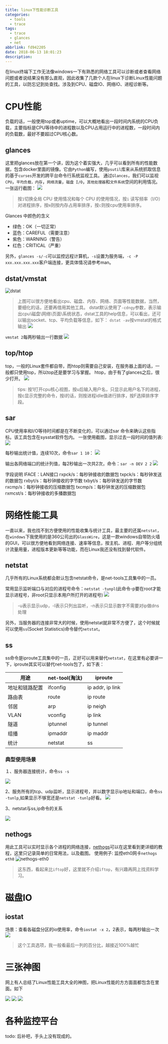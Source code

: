 ```yaml
---
title: linux下性能诊断工具
categories:
  - tools
  - trace
tags:
  - trace
  - glances
  - net
abbrlink: fd942205
date: 2018-06-13 18:01:23
description:
---
```


在linux终端下工作无法像windows一下有熟悉的网络工具可以诊断或者查看网络问题或者说结果没有那么直观，因此收集了几款个人在linux下诊断Linux性能问题的工具，以防忘记到处查找。涉及到CPU、磁盘IO、网络IO、进程诊断等。
<!-- more -->

# CPU性能

负载的话，一般使用top或者uptime，可以大概地看出一段时间内系统的CPU负载，主要指标是CPU等待中的进程数以及CPU占用运行中的进程数，一段时间内的负载数，最好不要超过CPU核心数。

## glances

这里把glances放在第一个讲，因为这个着实强大，几乎可以看到所有的性能数据，包含docker里面的镜像。它由`Python`编写，使用`psutil`库来从系统抓取信息的基于`curses`开发的跨平台命令行系统监视工具。 通过`Glances`，我们可以监视`CPU`，`平均负载，内存`，`网络流量`，`磁盘 I/O`，`其他处理器`和`文件系统`空间的利用情况。
一张运行截图：
![](linux-trace-tools/glances.png)
> 按`1`切换全局 CPU 使用情况和每个 CPU 的使用情况，按`i` 读写频率（I/O）对进程排序，按`m`则按内存占用率排序，按`c`则按cpu使用率排序。

Glances 中颜色的含义
- 绿色：OK（一切正常）
- 蓝色：CAREFUL（需要注意）
- 紫色：WARNING（警告）
- 红色：CRITICAL（严重）

另外，`glances -s/-c`可以监控远程计算机，`-s`设置为服务端，`-c -P xxx.xxx.xxx.xxx`客户端连接，更具体情况请参考man。

## dstat/vmstat

![dstat](linux-trace-tools/dstat.png)
> 上图可以很方便地看出cpu、磁盘、内存、网络、页面等性能数据，当然，要细化的话，还要再借用其他工具。
dstat默认使用了`-cdngy`参数，表示输出cpu\磁盘\网络\页面\系统状态，dstat工具的help信息，可以看出，还可以输出socket、tcp、平均负载等信息，如下：
`dstat -av`按vmstat的格式输出
![](linux-trace-tools/dstat-av.png)

`vmstat 2`每两秒输出一行数据
![](linux-trace-tools/vmstat-2.png)


## top/htop

top，一般的Linux套件都自带，而htop则需要自己安装，在服务器上面的话，一般都只使用top，所以top还是要学习与掌握。
htop，由于有了glances之后，很少打开。
![](linux-trace-tools/top.png)
> tips: 按1打开cpu核心视图，按u后输入用户名，只显示此用户名下的进程，按c显示完整的命令，按i的话，则按进程idle值进行排序，按F选择排序字段。

## sar

CPU使用率和I/O等待时间都是在不断变化的，可以通过sar 命令来确认这些指标。该工具包含在sysstat软件包内。
一张使用截图，显示过去一段时间的值列表:
![](linux-trace-tools/sar.png)

每秒输出统计值，连续10次，命令`sar 1 10`：
![](linux-trace-tools/sar-1-10.gif)

输出各网络端口的统计列值，每2秒输出一次共2次，命令：`sar -n DEV 2 2`
![](linux-trace-tools/sar-ndev.png)

字段说明
IFACE：LAN接口
rxpck/s：每秒钟接收的数据包
txpck/s：每秒钟发送的数据包
rxbyt/s：每秒钟接收的字节数
txbyt/s：每秒钟发送的字节数
rxcmp/s：每秒钟接收的压缩数据包
txcmp/s：每秒钟发送的压缩数据包
rxmcst/s：每秒钟接收的多播数据包

# 网络性能工具

一直以来，我也找不到方便使用的性能收集与统计工具，最主要的还属`netstat`，在`windows`下我使用的是360公司出的`GlassWire`，这是一款windows自带防火墙的GUI，可以很方便地看到网络连接、速率等信息，按主机、进程、用户等分组统计流量用量，进程版本更新等等功能，而在Linux我还没有找到替代软件。

## netstat

几乎所有的Linux系统都会默认包含netstat命令，是net-tools工具集中的一员。

常用显示监听端口与对应的进程号命令：`netstat -tunpl`(此命令-p要在root才能显示进程号，非root只显示本用户所打开的进程号)
![](linux-trace-tools/netstat-tunlp.png)

> -u表示显示udp，-l表示只列出监听，-n表示只显示数字不需要对ip做dns处理

另外，当服务器的连接非常大的时候，使用netstat就非常不方便了，这个时候就可以使用`ss`(Socket Statistics)命令替代`netstat`。

## ss

ss命令是iproute工具集中的一员，正好可以用来替代`netstat`，在这里有必要讲一下，iproute其实可以替代net-tools包了，如下表：

| 用途           | net-tool(淘汰) | iproute          |
| -------------- | -------------- | ---------------- |
| 地址和链路配置 | ifconfig       | ip addr, ip link |
| 路由表         | route          | ip route         |
| 邻居           | arp            | ip neigh         |
| VLAN           | vconfig        | ip link          |
| 隧道           | iptunnel       | ip tunnel        |
| 组播           | ipmaddr        | ip maddr         |
| 统计           | netstat        | ss               |

### 典型使用场景

１、服务器连接统计，命令`ss -s`

![](linux-trace-tools/ss-s.png)

2、服务所有的tcp、udp监听，显示进程号，并以数字显示ip地址和端口，命令`ss -tunlp`,如果显示不够宽还是`netstat -tunlp`好看。
![](linux-trace-tools/ss-tunlp.png)

3、netstat与ss,ip命令的关系

![](linux-trace-tools/netstat-ss.png)

## nethogs

用此工具可以实时显示各个进程的网络连接，[nethogs](https://www.vpser.net/manage/nethogs.html)可以在这里看到更详细的教程，这里只记录简单的日常用法，以及截图。
使用例子: 监控eth0网卡`nethogs eth0`
![nethogs-eth0](linux-trace-tools/nethogs-eth0.gif)
> 这东西，看起来比`iftop`好，这里就不介绍`iftop`，有兴趣再网上找资料学习。

# 磁盘IO

## iostat

场景：查看各磁盘分区的io使用率，命令`iostat -x 2`，2表示，每两秒输出一次
![](linux-trace-tools/iostat-x-2.gif)

> 这个工具选项，我一般看最后一列的百分比，越接近100%越忙

# 三张神图

网上有人总结了Linux性能工具大全的神图，把Linux性能的方方面面都包含在里面。如下

![](linux-trace-tools/linux-performance-observability-tools.png)
![](linux-trace-tools/linux-performance-observability-sar.png)
![](linux-trace-tools/linux-performance-benchmark-tools.png)


# 各种监控平台

todo: 后补吧，手头上没有现成的。